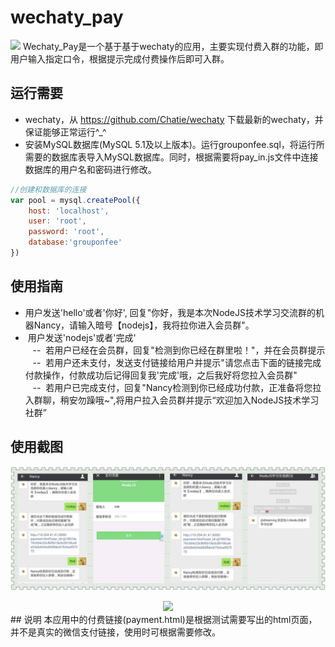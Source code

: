 # wechaty_pay
![](https://raw.githubusercontent.com/chatie/wechaty/master/image/wechaty-logo-en.png)
  Wechaty_Pay是一个基于基于wechaty的应用，主要实现付费入群的功能，即用户输入指定口令，根据提示完成付费操作后即可入群。<br/>
## 运行需要
*  wechaty，从 https://github.com/Chatie/wechaty 下载最新的wechaty，并保证能够正常运行^_^<br/>
*  安装MySQL数据库(MySQL 5.1及以上版本)。运行grouponfee.sql，将运行所需要的数据库表导入MySQL数据库。同时，根据需要将pay_in.js文件中连接数据库的用户名和密码进行修改。<br/>
```javascript
//创建和数据库的连接
var pool = mysql.createPool({
    host: 'localhost',
    user: 'root',
    password: 'root',
    database:'grouponfee'
})
```
## 使用指南
*  用户发送'hello'或者'你好', 回复"你好，我是本次NodeJS技术学习交流群的机器Nancy，请输入暗号【nodejs】，我将拉你进入会员群"。<br/>
*  用户发送'nodejs'或者'完成'<br/>
    --  若用户已经在会员群，回复"检测到你已经在群里啦！"，并在会员群提示<br/>
    --  若用户还未支付，发送支付链接给用户并提示"请您点击下面的链接完成付款操作，付款成功后记得回复我'完成'哦，之后我好将您拉入会员群"<br/>
    --  若用户已完成支付，回复"Nancy检测到你已经成功付款，正准备将您拉入群聊，稍安勿躁哦~",将用户拉入会员群并提示“欢迎加入NodeJS技术学习社群”<br/>
## 使用截图
![](https://github.com/baiyung/wechaty_pay/blob/master/image/使用流程.jpg)
<div align="center">
<a target="_blank" href="https://github.com/baiyung/wechaty_pay/blob/master/image/使用流程展示.mp4"><img src="https://cloud.githubusercontent.com/assets/1361891/21722581/3ec957d0-d468-11e6-8888-a91c236e0ba2.jpg" border=0 width="60%"></a>
</div>
## 说明
本应用中的付费链接(payment.html)是根据测试需要写出的html页面，并不是真实的微信支付链接，使用时可根据需要修改。
